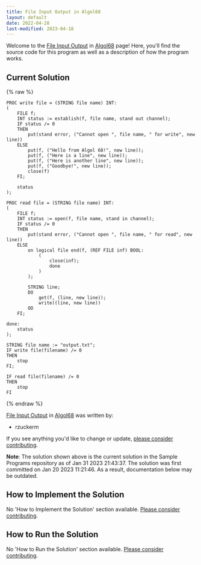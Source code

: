 ```yaml
---
title: File Input Output in Algol68
layout: default
date: 2022-04-28
last-modified: 2023-04-18
---
```


Welcome to the [File Input Output](https://sampleprograms.io/projects/file-input-output) in [Algol68](https://sampleprograms.io/languages/algol68) page! Here, you'll find the source code for this program as well as a description of how the program works.

## Current Solution

{% raw %}

```algol68
PROC write file = (STRING file name) INT:
(
    FILE f;
    INT status := establish(f, file name, stand out channel);
    IF status /= 0
    THEN
        put(stand error, ("Cannot open ", file name, " for write", new line))
    ELSE
        put(f, ("Hello from Algol 68!", new line));
        put(f, ("Here is a line", new line));
        put(f, ("Here is another line", new line));
        put(f, ("Goodbye!", new line));
        close(f)
    FI;

    status
);

PROC read file = (STRING file name) INT:
(
    FILE f;
    INT status := open(f, file name, stand in channel);
    IF status /= 0
    THEN
        put(stand error, ("Cannot open ", file name, " for read", new line))
    ELSE
        on logical file end(f, (REF FILE inf) BOOL:
            (
                close(inf);
                done
            )
        );

        STRING line;
        DO
            get(f, (line, new line));
            write((line, new line))
        OD
    FI;

done:
    status
);

STRING file name := "output.txt";
IF write file(filename) /= 0
THEN
    stop
FI;

IF read file(filename) /= 0
THEN
    stop
FI
```

{% endraw %}

[File Input Output](https://sampleprograms.io/projects/file-input-output) in [Algol68](https://sampleprograms.io/languages/algol68) was written by:

- rzuckerm

If you see anything you'd like to change or update, [please consider contributing](https://github.com/TheRenegadeCoder/sample-programs).

**Note**: The solution shown above is the current solution in the Sample Programs repository as of Jan 31 2023 21:43:37. The solution was first committed on Jan 20 2023 11:21:46. As a result, documentation below may be outdated.

## How to Implement the Solution

No 'How to Implement the Solution' section available. [Please consider contributing](https://github.com/TheRenegadeCoder/sample-programs-website).

## How to Run the Solution

No 'How to Run the Solution' section available. [Please consider contributing](https://github.com/TheRenegadeCoder/sample-programs-website).